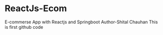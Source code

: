 # ReactJs-Ecom
E-commerse App with Reactjs and Springboot
Author-Shital Chauhan
This is first github code
